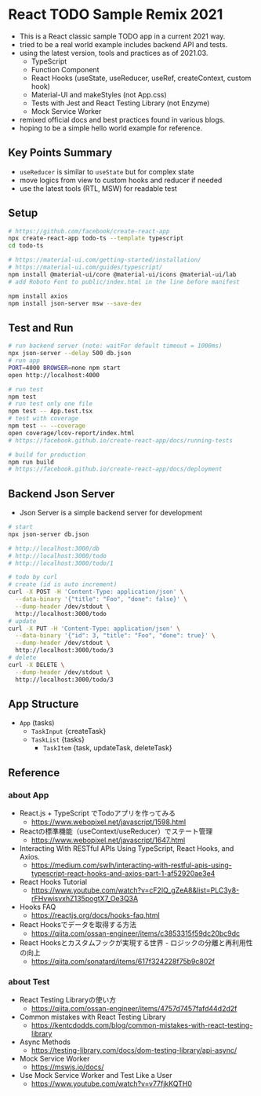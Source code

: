 # React TODO Sample Remix 2021

* This is a React classic sample TODO app in a current 2021 way.
* tried to be a real world example includes backend API and tests.
* using the latest version, tools and practices as of 2021.03.
  - TypeScript
  - Function Component
  - React Hooks (useState, useReducer, useRef, createContext, custom hook)
  - Material-UI and makeStyles (not App.css)
  - Tests with Jest and React Testing Library (not Enzyme)
  - Mock Service Worker
* remixed official docs and best practices found in various blogs.
* hoping to be a simple hello world example for reference.

## Key Points Summary

* `useReducer` is similar to `useState` but for complex state
* move logics from view to custom hooks and reducer if needed
* use the latest tools (RTL, MSW) for readable test

## Setup

```bash
# https://github.com/facebook/create-react-app
npx create-react-app todo-ts --template typescript
cd todo-ts

# https://material-ui.com/getting-started/installation/
# https://material-ui.com/guides/typescript/
npm install @material-ui/core @material-ui/icons @material-ui/lab
# add Roboto Font to public/index.html in the line before manifest

npm install axios
npm install json-server msw --save-dev
```

## Test and Run

```bash
# run backend server (note: waitFor default timeout = 1000ms)
npx json-server --delay 500 db.json
# run app
PORT=4000 BROWSER=none npm start
open http://localhost:4000

# run test
npm test
# run test only one file
npm test -- App.test.tsx
# test with coverage
npm test -- --coverage
open coverage/lcov-report/index.html
# https://facebook.github.io/create-react-app/docs/running-tests

# build for production
npm run build
# https://facebook.github.io/create-react-app/docs/deployment
```

## Backend Json Server

* Json Server is a simple backend server for development

```bash
# start
npx json-server db.json

# http://localhost:3000/db
# http://localhost:3000/todo
# http://localhost:3000/todo/1

# todo by curl
# create (id is auto increment)
curl -X POST -H 'Content-Type: application/json' \
  --data-binary '{"title": "Foo", "done": false}' \
  --dump-header /dev/stdout \
  http://localhost:3000/todo
# update
curl -X PUT -H 'Content-Type: application/json' \
  --data-binary '{"id": 3, "title": "Foo", "done": true}' \
  --dump-header /dev/stdout \
  http://localhost:3000/todo/3
# delete
curl -X DELETE \
  --dump-header /dev/stdout \
  http://localhost:3000/todo/3
```

## App Structure

* `App` (tasks)
  - `TaskInput`  {createTask}
  - `TaskList`   {tasks}
    - `TaskItem` {task, updateTask, deleteTask}

## Reference

### about App

* React.js + TypeScript でTodoアプリを作ってみる
  - https://www.webopixel.net/javascript/1598.html
* Reactの標準機能（useContext/useReducer）でステート管理
  - https://www.webopixel.net/javascript/1647.html
* Interacting With RESTful APIs Using TypeScript, React Hooks, and Axios.
  - https://medium.com/swlh/interacting-with-restful-apis-using-typescript-react-hooks-and-axios-part-1-af52920ae3e4
* React Hooks Tutorial
  - https://www.youtube.com/watch?v=cF2lQ_gZeA8&list=PLC3y8-rFHvwisvxhZ135pogtX7_Oe3Q3A
* Hooks FAQ
  - https://reactjs.org/docs/hooks-faq.html
* React Hooksでデータを取得する方法
  - https://qiita.com/ossan-engineer/items/c3853315f59dc20bc9dc
* React Hooksとカスタムフックが実現する世界 - ロジックの分離と再利用性の向上
  - https://qiita.com/sonatard/items/617f324228f75b9c802f

### about Test

* React Testing Libraryの使い方
  - https://qiita.com/ossan-engineer/items/4757d7457fafd44d2d2f
* Common mistakes with React Testing Library
  - https://kentcdodds.com/blog/common-mistakes-with-react-testing-library
* Async Methods
  - https://testing-library.com/docs/dom-testing-library/api-async/
* Mock Service Worker
  - https://mswjs.io/docs/
* Use Mock Service Worker and Test Like a User
  - https://www.youtube.com/watch?v=v77fjkKQTH0
